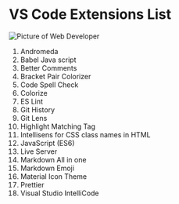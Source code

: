 **<h1>VS Code Extensions List**</h1>

![Picture of Web Developer](https://www.syncfusion.com/blogs/wp-content/uploads/2020/06/Creating-Extensions-for-Visual-Studio-Code-A-Complete-Guide.jpg)

1. Andromeda
2. Babel Java script
3. Better Comments
4. Bracket Pair Colorizer
5. Code Spell Check
6. Colorize
7. ES Lint
8. Git History
9. Git Lens
10. Highlight Matching Tag
11. Intellisens for CSS class names in HTML
12. JavaScript (ES6)
13. Live Server
14. Markdown All in one
15. Markdown Emoji
16. Material Icon Theme
17. Prettier
18. Visual Studio IntelliCode